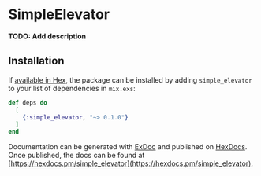 # SimpleElevator

**TODO: Add description**

## Installation

If [available in Hex](https://hex.pm/docs/publish), the package can be installed
by adding `simple_elevator` to your list of dependencies in `mix.exs`:

```elixir
def deps do
  [
    {:simple_elevator, "~> 0.1.0"}
  ]
end
```

Documentation can be generated with [ExDoc](https://github.com/elixir-lang/ex_doc)
and published on [HexDocs](https://hexdocs.pm). Once published, the docs can
be found at [https://hexdocs.pm/simple_elevator](https://hexdocs.pm/simple_elevator).

